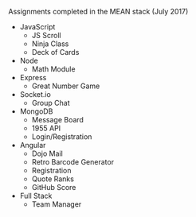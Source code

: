 Assignments completed in the MEAN stack (July 2017)
	
* JavaScript
  * JS Scroll
  * Ninja Class
  * Deck of Cards
* Node
  * Math Module
* Express
  * Great Number Game
* Socket.io
  * Group Chat
* MongoDB
  * Message Board
  * 1955 API
  * Login/Registration
* Angular
  * Dojo Mail
  * Retro Barcode Generator
  * Registration
  * Quote Ranks
  * GitHub Score
* Full Stack
  * Team Manager